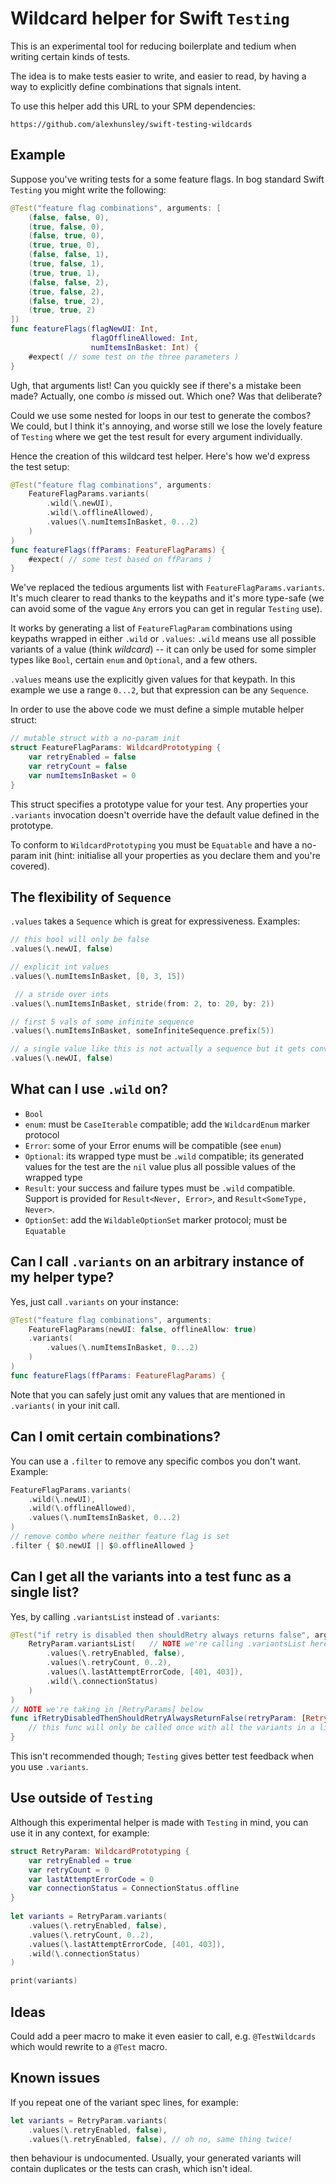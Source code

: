 # Wildcard helper for Swift `Testing`

This is an experimental tool for reducing boilerplate and tedium when writing certain kinds of tests.

The idea is to make tests easier to write, and easier to read, by having a way to explicitly define combinations that signals intent.

To use this helper add this URL to your SPM dependencies:

```
https://github.com/alexhunsley/swift-testing-wildcards
```

## Example

Suppose you've writing tests for a some feature flags. In bog standard Swift `Testing` you might write the following:

```swift
@Test("feature flag combinations", arguments: [
    (false, false, 0),
    (true, false, 0),
    (false, true, 0),
    (true, true, 0),
    (false, false, 1),
    (true, false, 1),
    (true, true, 1),
    (false, false, 2),
    (true, false, 2),
    (false, true, 2),
    (true, true, 2)
])
func featureFlags(flagNewUI: Int,
                  flagOfflineAllowed: Int,
                  numItemsInBasket: Int) {
    #expect( // some test on the three parameters )
}
```

Ugh, that arguments list! Can you quickly see if there's a mistake been made? Actually, one combo *is* missed out. Which one? Was that deliberate?

Could we use some nested for loops in our test to generate the combos? We could, but I think it's annoying, and worse still we lose the lovely feature of `Testing` where we get the test result for every argument individually.

Hence the creation of this wildcard test helper. Here's how we'd express the test setup:

```swift
@Test("feature flag combinations", arguments:
    FeatureFlagParams.variants(
        .wild(\.newUI),
        .wild(\.offlineAllowed), 
        .values(\.numItemsInBasket, 0...2)
    )
)
func featureFlags(ffParams: FeatureFlagParams) {
    #expect( // some test based on ffParams )
}
```

We've replaced the tedious arguments list with `FeatureFlagParams.variants`. It's much clearer to read thanks to the keypaths and it's more type-safe (we can avoid some of the vague `Any` errors you can get in regular `Testing` use).

It works by generating a list of `FeatureFlagParam` combinations using keypaths wrapped in either `.wild` or `.values`:
`.wild` means use all possible variants of a value (think *wildcard*) -- it can only be used for some simpler types like `Bool`, certain `enum` and `Optional`, and a few others.

`.values` means use the explicitly given values for that keypath. In this example we use a range `0...2`, but that expression can be any `Sequence`.

In order to use the above code we must define a simple mutable helper struct:

```swift
// mutable struct with a no-param init
struct FeatureFlagParams: WildcardPrototyping {
    var retryEnabled = false
    var retryCount = false
    var numItemsInBasket = 0
}
```

This struct specifies a prototype value for your test. Any properties your `.variants` invocation doesn't override have the default value defined in the prototype.

To conform to `WildcardPrototyping` you must be `Equatable` and have a no-param init (hint: initialise all your properties as you declare them and you're covered).

## The flexibility of `Sequence`

`.values` takes a `Sequence` which is great for expressiveness. Examples:

```swift
// this bool will only be false
.values(\.newUI, false)

// explicit int values
.values(\.numItemsInBasket, [0, 3, 15])

 // a stride over ints
.values(\.numItemsInBasket, stride(from: 2, to: 20, by: 2))

// first 5 vals of some infinite sequence
.values(\.numItemsInBasket, someInfiniteSequence.prefix(5))

// a single value like this is not actually a sequence but it gets converted
.values(\.newUI, false)
```

## What can I use `.wild` on?

* `Bool`
* `enum`: must be `CaseIterable` compatible; add the `WildcardEnum` marker protocol
* `Error`: some of your Error enums will be compatible (see `enum`)
* `Optional`: its wrapped type must be `.wild` compatible; its generated values for the test are the `nil` value plus all possible values of the wrapped type
* `Result`: your success and failure types must be `.wild` compatible. Support is provided for `Result<Never, Error>`, and `Result<SomeType, Never>`.
* `OptionSet`: add the `WildableOptionSet` marker protocol; must be `Equatable`
## Can I call `.variants` on an arbitrary instance of my helper type?

Yes, just call `.variants` on your instance: 

```swift
@Test("feature flag combinations", arguments:
    FeatureFlagParams(newUI: false, offlineAllow: true)
    .variants(
        .values(\.numItemsInBasket, 0...2)
    )
)
func featureFlags(ffParams: FeatureFlagParams) {
```

Note that you can safely just omit any values that are mentioned in `.variants(` in your init call.

## Can I omit certain combinations?

You can use a `.filter` to remove any specific combos you don't want. Example:

```swift
FeatureFlagParams.variants(
    .wild(\.newUI),
    .wild(\.offlineAllowed), 
    .values(\.numItemsInBasket, 0...2)
)
// remove combo where neither feature flag is set
.filter { $0.newUI || $0.offlineAllowed }
```


## Can I get all the variants into a test func as a single list?

Yes, by calling `.variantsList` instead of `.variants`:

```swift
@Test("if retry is disabled then shouldRetry always returns false", arguments:
    RetryParam.variantsList(   // NOTE we're calling .variantsList here
        .values(\.retryEnabled, false),
        .values(\.retryCount, 0..2),
        .values(\.lastAttemptErrorCode, [401, 403]),
        .wild(\.connectionStatus)
    )
)
// NOTE we're taking in [RetryParams] below
func ifRetryDisabledThenShouldRetryAlwaysReturnFalse(retryParam: [RetryParam]) {
    // this func will only be called once with all the variants in a list
}
```

This isn't recommended though; `Testing` gives better test feedback when you use `.variants`.

## Use outside of `Testing`

Although this experimental helper is made with `Testing` in mind, you can use it in any context, for example:

```swift
struct RetryParam: WildcardPrototyping {
    var retryEnabled = true
    var retryCount = 0
    var lastAttemptErrorCode = 0
    var connectionStatus = ConnectionStatus.offline
}
    
let variants = RetryParam.variants(
    .values(\.retryEnabled, false),
    .values(\.retryCount, 0..2),
    .values(\.lastAttemptErrorCode, [401, 403]),
    .wild(\.connectionStatus)
)

print(variants)
```

## Ideas

Could add a peer macro to make it even easier to call, e.g. `@TestWildcards` which would rewrite to a `@Test` macro.


## Known issues

If you repeat one of the variant spec lines, for example:

```swift
let variants = RetryParam.variants(
    .values(\.retryEnabled, false),
    .values(\.retryEnabled, false), // oh no, same thing twice!
```

then behaviour is undocumented. Usually, your generated variants will contain duplicates or the tests can crash, which isn't ideal.
